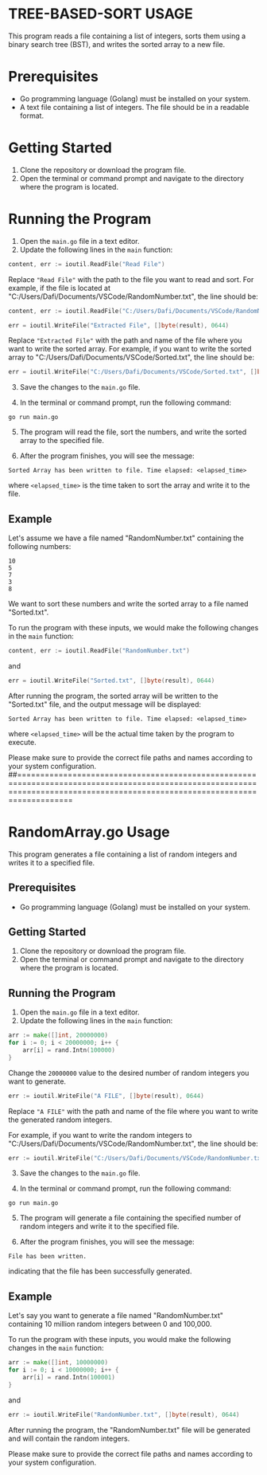 # TREE-BASED-SORT USAGE

This program reads a file containing a list of integers, sorts them using a binary search tree (BST), and writes the sorted array to a new file.

# Prerequisites

- Go programming language (Golang) must be installed on your system.
- A text file containing a list of integers. The file should be in a readable format.

# Getting Started

1. Clone the repository or download the program file.
2. Open the terminal or command prompt and navigate to the directory where the program is located.

# Running the Program

1. Open the `main.go` file in a text editor.
2. Update the following lines in the `main` function:

```go
content, err := ioutil.ReadFile("Read File")
```

Replace `"Read File"` with the path to the file you want to read and sort. For example, if the file is located at "C:/Users/Dafi/Documents/VSCode/RandomNumber.txt", the line should be:

```go
content, err := ioutil.ReadFile("C:/Users/Dafi/Documents/VSCode/RandomNumber.txt")
```

```go
err = ioutil.WriteFile("Extracted File", []byte(result), 0644)
```

Replace `"Extracted File"` with the path and name of the file where you want to write the sorted array. For example, if you want to write the sorted array to "C:/Users/Dafi/Documents/VSCode/Sorted.txt", the line should be:

```go
err = ioutil.WriteFile("C:/Users/Dafi/Documents/VSCode/Sorted.txt", []byte(result), 0644)
```

3. Save the changes to the `main.go` file.

4. In the terminal or command prompt, run the following command:

```shell
go run main.go
```

5. The program will read the file, sort the numbers, and write the sorted array to the specified file.

6. After the program finishes, you will see the message:

```
Sorted Array has been written to file. Time elapsed: <elapsed_time>
```

where `<elapsed_time>` is the time taken to sort the array and write it to the file.

## Example

Let's assume we have a file named "RandomNumber.txt" containing the following numbers:

```
10
5
7
3
8
```

We want to sort these numbers and write the sorted array to a file named "Sorted.txt".

To run the program with these inputs, we would make the following changes in the `main` function:

```go
content, err := ioutil.ReadFile("RandomNumber.txt")
```

and

```go
err = ioutil.WriteFile("Sorted.txt", []byte(result), 0644)
```

After running the program, the sorted array will be written to the "Sorted.txt" file, and the output message will be displayed:

```
Sorted Array has been written to file. Time elapsed: <elapsed_time>
```

where `<elapsed_time>` will be the actual time taken by the program to execute.

Please make sure to provide the correct file paths and names according to your system configuration.
##==============================================================================================================================================================================

# RandomArray.go Usage

This program generates a file containing a list of random integers and writes it to a specified file.

## Prerequisites

- Go programming language (Golang) must be installed on your system.

## Getting Started

1. Clone the repository or download the program file.
2. Open the terminal or command prompt and navigate to the directory where the program is located.

## Running the Program

1. Open the `main.go` file in a text editor.
2. Update the following lines in the `main` function:

```go
arr := make([]int, 20000000)
for i := 0; i < 20000000; i++ {
	arr[i] = rand.Intn(100000)
}
```

Change the `20000000` value to the desired number of random integers you want to generate.

```go
err := ioutil.WriteFile("A FILE", []byte(result), 0644)
```

Replace `"A FILE"` with the path and name of the file where you want to write the generated random integers.

For example, if you want to write the random integers to "C:/Users/Dafi/Documents/VSCode/RandomNumber.txt", the line should be:

```go
err := ioutil.WriteFile("C:/Users/Dafi/Documents/VSCode/RandomNumber.txt", []byte(result), 0644)
```

3. Save the changes to the `main.go` file.

4. In the terminal or command prompt, run the following command:

```shell
go run main.go
```

5. The program will generate a file containing the specified number of random integers and write it to the specified file.

6. After the program finishes, you will see the message:

```
File has been written.
```

indicating that the file has been successfully generated.

## Example

Let's say you want to generate a file named "RandomNumber.txt" containing 10 million random integers between 0 and 100,000.

To run the program with these inputs, you would make the following changes in the `main` function:

```go
arr := make([]int, 10000000)
for i := 0; i < 10000000; i++ {
	arr[i] = rand.Intn(100001)
}
```

and

```go
err := ioutil.WriteFile("RandomNumber.txt", []byte(result), 0644)
```

After running the program, the "RandomNumber.txt" file will be generated and will contain the random integers.

Please make sure to provide the correct file paths and names according to your system configuration.
